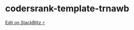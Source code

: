 # codersrank-template-trnawb

[Edit on StackBlitz ⚡️](https://stackblitz.com/edit/codersrank-template-trnawb)